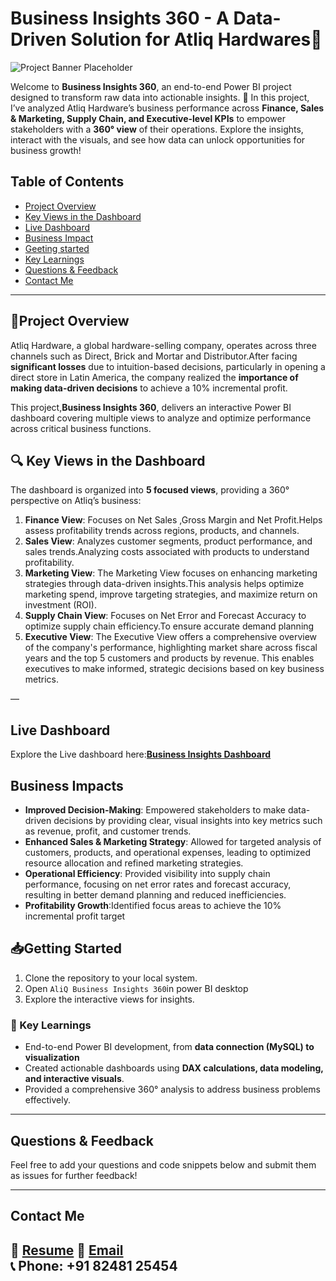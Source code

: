 # Business Insights 360 - A Data-Driven Solution for Atliq Hardwares🎉

![Project Banner Placeholder](https://github.com/najirh/Flipkart--SQL-Project-B01/blob/main/flipkart.jpg)

Welcome to **Business Insights 360**, an end-to-end Power BI project designed to transform raw data into actionable insights. 🚀
In this project, I’ve analyzed Atliq Hardware’s business performance across **Finance, Sales & Marketing, Supply Chain, and Executive-level KPIs** to empower stakeholders with a **360° view** of their operations. Explore the insights, interact with the visuals, and see how data can unlock opportunities for business growth! 

## Table of Contents
- [Project Overview](#project-overview)
- [Key Views in the Dashboard](#key-views-in-dashboard)
- [Live Dashboard](#live-dashboard)
- [Business Impact](#business-impact)
- [Geeting started](#getting-started)
- [Key Learnings](#key-learnings)
- [Questions & Feedback](#questions--feedback)
- [Contact Me](#contact-me)

---

## 🚀Project Overview

Atliq Hardware, a global hardware-selling company, operates across three channels such as Direct, Brick and Mortar and Distributor.After facing **significant losses** due to intuition-based decisions, particularly in opening a direct store in Latin America, the company realized the **importance of making data-driven decisions** to achieve a 10% incremental profit.

This project,**Business Insights 360**, delivers an interactive Power BI dashboard covering multiple views to analyze and optimize performance across critical business functions.

## 🔍 Key Views in the Dashboard

The dashboard is organized into **5 focused views**, providing a 360° perspective on Atliq’s business:


1. **Finance View**: Focuses on Net Sales ,Gross Margin and  Net Profit.Helps assess profitability trends across regions, products, and channels.
2. **Sales View**: Analyzes customer segments, product performance, and sales trends.Analyzing costs associated with products to understand profitability.
3. **Marketing View**: The Marketing View focuses on enhancing marketing strategies through data-driven insights.This analysis helps optimize marketing spend, improve targeting strategies, and maximize return on investment (ROI).
4. **Supply Chain View**: Focuses on Net Error and Forecast Accuracy to optimize supply chain efficiency.To ensure accurate demand planning
5. **Executive View**: The Executive View offers a comprehensive overview of the company's performance, highlighting market share across fiscal years and the top 5 customers and products by revenue. This enables executives to make informed, strategic decisions based on key business metrics.

—

## Live Dashboard

Explore the Live dashboard here:**[Business Insights Dashboard](https://app.powerbi.com/view?r=eyJrIjoiYzA3YTc4YTQtYTdhOS00N2NiLTlhZGMtNmU3NzljZDNhOGVhIiwidCI6ImM2ZTU0OWIzLTVmNDUtNDAzMi1hYWU5LWQ0MjQ0ZGM1YjJjNCJ9)**  

## Business Impacts

- **Improved Decision-Making**: Empowered stakeholders to make data-driven decisions by providing clear, visual insights into key metrics such as revenue, profit, and customer trends.
- **Enhanced Sales & Marketing Strategy**: Allowed for targeted analysis of customers, products, and operational expenses, leading to optimized resource allocation and refined marketing strategies.
- **Operational Efficiency**: Provided visibility into supply chain performance, focusing on net error rates and forecast accuracy, resulting in better demand planning and reduced inefficiencies.
- **Profitability Growth**:Identified focus areas to achieve the 10% incremental profit target


## 📥Getting Started

1.  Clone the repository to your local system.
2.  Open `AliQ Business Insights 360`in power BI desktop
3.  Explore the interactive views for insights.

### 🔑 Key Learnings

- End-to-end Power BI development, from **data connection (MySQL) to visualization**
- Created actionable dashboards using **DAX calculations, data modeling, and interactive visuals**.
- Provided a comprehensive 360° analysis to address business problems effectively.

---

## Questions & Feedback

Feel free to add your questions and code snippets below and submit them as issues for further feedback!

---

## Contact Me


📄 [Resume](https://drive.google.com/file/d/1MprFBFLA7zugNGkSlYkCJwafZDyyVYur/view?usp=sharing)
📧 [Email](mailto:surekafathimasf2003@gmail.com)  
📞 Phone: +91 82481 25454
---

